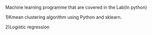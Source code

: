 Machine learning programme that are covered in the Lab(In python)

1)Kmean clustering algorithm using Python and sklearn.

2)Logistic regression
